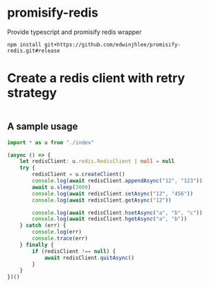 # promisify-redis
Provide typescript and promisify redis wrapper

```
npm install git+https://github.com/edwinjhlee/promisify-redis.git#release
```

# Create a redis client with retry strategy

```

```

## A sample usage

```typescript
import * as u from "./index"

(async () => {
    let redisClient: u.redis.RedisClient | null = null
    try {
        redisClient = u.createClient()
        console.log(await redisClient.appendAsync("12", "123"))
        await u.sleep(3000)
        console.log(await redisClient.setAsync("12", "456"))
        console.log(await redisClient.getAsync("12"))

        console.log(await redisClient.hsetAsync("a", "b", "c"))
        console.log(await redisClient.hgetAsync("a", "b"))
    } catch (err) {
        console.log(err)
        console.trace(err)
    } finally {
        if (redisClient !== null) {
            await redisClient.quitAsync()
        }
    }
})()
```
